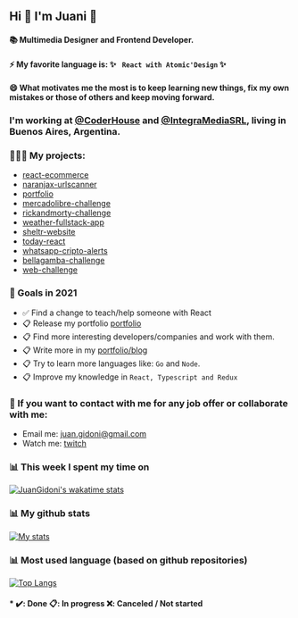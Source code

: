## Hi 👋 I'm Juani 🦁

#### 📚 Multimedia Designer and Frontend Developer.

#### ⚡ My favorite language is: ✨ ` React with Atomic'Design` ✨

#### 😄 What motivates me the most is to keep learning new things, fix my own mistakes or those of others and keep moving forward.

### I'm working at [@CoderHouse](https://coderhouse.com) and [@IntegraMediaSRL](https://integramedia.com.ar), living in Buenos Aires, Argentina.

### 🧑🏽‍💻 My projects: 
- [react-ecommerce](https://github.com/JuanGidoni/react-ecommerce)
- [naranjax-urlscanner](https://github.com/JuanGidoni/naranjax-urlscanner)
- [portfolio](https://github.com/JuanGidoni/Portfolio)
- [mercadolibre-challenge](https://github.com/JuanGidoni/TestMeLi)
- [rickandmorty-challenge](https://github.com/JuanGidoni/test-rym)
- [weather-fullstack-app](https://github.com/JuanGidoni/weather-flow)
- [sheltr-website](https://github.com/JuanGidoni/sheltr)
- [today-react](https://github.com/JuanGidoni/today-react)
- [whatsapp-cripto-alerts](https://github.com/JuanGidoni/WA-CriptoAlerts)
- [bellagamba-challenge](https://github.com/JuanGidoni/test-bellagamba)
- [web-challenge](https://github.com/JuanGidoni/test-maquetado)

### 🚀 Goals in 2021
- ✅ Find a change to teach/help someone with React 
- 📋 Release my portfolio [portfolio](https://github.com/JuanGidoni/Portfolio) 
- 📋 Find more interesting developers/companies and work with them.
- 📋 Write more in my [portfolio/blog](https://github.com/JuanGidoni/Portfolio)
- 📋 Try to learn more languages like: `Go` and `Node`.
- 📋 Improve my knowledge in `React, Typescript and Redux`

### 👀 If you want to contact with me for any job offer or collaborate with me:

- Email me: juan.gidoni@gmail.com
- Watch me: [twitch](https://twitch.tv/jukxz)

### 📊 This week I spent my time on

[![JuanGidoni's wakatime stats](https://github-readme-stats.vercel.app/api/wakatime?username=JuanGidoni)](https://www.linkedin.com/in/juangidoni/)

### 📊 My github stats

 [![My stats](https://github-readme-stats.vercel.app/api?username=JuanGidoni&show_icons=true&theme=radical)](https://www.linkedin.com/in/juangidoni/)
 
### 📊 Most used language (based on github repositories)

 [![Top Langs](https://github-readme-stats.vercel.app/api/top-langs/?username=juangidoni&layout=compact)](https://www.linkedin.com/in/juangidoni/)

#### * ✔️: Done 📋: In progress ❌: Canceled / Not started
